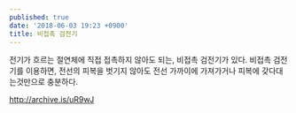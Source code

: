 ```yaml
---
published: true
date: '2018-06-03 19:23 +0900'
title: 비접촉 검전기
---
```

전기가 흐르는 절연체에 직접 접촉하지 않아도 되는, 비접촉 검전기가 있다.
비접촉 검전기를 이용하면, 전선의 피복을 벗기지 않아도 전선 가까이에 가져가거나 피복에 갖다대는것만으로 충분하다.

<http://archive.is/uR9wJ>